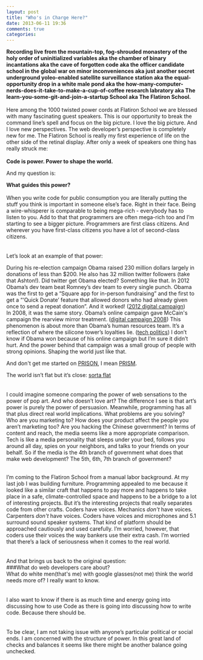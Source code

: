 ```yaml
---
layout: post
title: "Who's in Charge Here?"
date: 2013-06-11 19:36
comments: true
categories: 
---
```


**Recording live from the mountain-top, fog-shrouded monastery of the holy order of uninitialized variables aka the chamber of binary incantations aka the cave of forgotten code aka the officer candidate school in the global war on minor inconveniences aka just another secret underground yoleo-enabled satellite surveillance station aka the equal-opportunity drop in a white male pond aka the how-many-computer-nerds-does-it-take-to-make-a-cup-of-coffee research labratory aka The learn-you-some-git-and-join-a-startup School aka The Flatiron School.**
<br/>
<br/>
Here among the 1000 twisted power cords at Flatiron School we are blessed with many fascinating guest speakers. This is our opportunity to break the command line’s spell and focus on the big picture. I love the big picture. And I love new perspectives.  The web developer’s perspective is completely new for me.  The Flatiron School is really my first experience of life on the other side of the retinal display. After only a week of speakers one thing has really struck me:
<br/><br/>
**Code is power. Power to shape the world.**

And my question is:

**What guides this power?**
<br/><br/>
When you write code for public consumption you are literally putting the stuff you think is important in someone else’s face. Right in their face. Being a wire-whisperer is comparable to being mega-rich - everybody has to listen to you.  Add to that that programmers are often mega-rich too and I’m starting to see a bigger picture. Programmers are first class citizens. And wherever you have first-class citizens you have a lot of second-class citizens.
<br/><br/><br/>
Let’s look at an example of that power:  

During his re-election campaign Obama raised 230 million dollars largely in donations of less than $200. He also has 32 million twitter followers (take that Ashton!). Did twitter get Obama elected? Something like that. In 2012 Obama’s dev team beat Romney’s dev team to every single punch. Obama was the first to get a “Square app for in-person fundraising” and the first to get a “‘Quick Donate’ feature that allowed donors who had already given once to send a repeat donation”. And it worked!
([2012 digital campaign](http://techpresident.com/news/23106/romneys-digital-campaign-second-place-finish "2012 digital campaign"))  
In 2008, it was the same story. Obama’s online campaign gave McCain's campaign the rearview mirror treatment. 
([digital campaign 2008](http://www.nationaljournal.com/magazine/online-fundraising-revolution-20080419 "2008 digital campaign"))
This phenomenon is about more than Obama’s human resources team. It’s a reflection of where the silicone tower’s loyalties lie. 
([tech politics](http://fivethirtyeight.blogs.nytimes.com/2012/11/28/in-silicon-valley-technology-talent-gap-threatens-g-o-p-campaigns/ "tech politics"))
I don’t know if Obama won because of his online campaign but I’m sure it didn’t hurt. And the power behind that campaign was a small group of people with strong opinions. Shaping the world just like that.

And don't get me started on [PRISON](/images/prison.jpg), I mean [PRISM](/images/prison.jpg).

The world isn’t flat but it’s close: [sorta flat](/images/macair.jpg)
<br/>
<br/>
<br/>
I could imagine someone comparing the power of web sensations to the power of pop art. And who doesn’t love art? The difference I see is that art’s power is purely the power of persuasion. Meanwhile, programming has all that plus direct real world implications. What problems are you solving? Who are you marketing to? How does your product affect the people you aren’t marketing too? Are you hacking the Chinese government? In terms of content and reach, the media seems like a more appropriate comparison. Tech is like a media personality that sleeps under your bed, follows you around all day, spies on your neighbors, and talks to your friends on your behalf. So if the media is the 4th branch of government what does that make web development? The 5th, 6th, 7th branch of government?
<br/>
<br/>

I’m coming to the Flatiron School from a manual labor background. At my last job I was building furniture. Programming appealed to me because it looked like a similar craft that happens to pay more and happens to take place in a safe, climate-controlled space and happens to be a bridge to a lot of interesting projects. But it’s the interesting projects that really separates code from other crafts. Coders have voices. Mechanics *don't* have voices. Carpenters *don't* have voices. Coders have voices and microphones and 5.1 surround sound speaker systems. That kind of platform should be approached cautiously and used carefully. I’m worried, however, that coders use their voices the way bankers use their extra cash. I’m worried that there’s a lack of seriousness when it comes to the real world.
<br/>
<br/><br/>
And that brings us back to the original question:  
###What do web developers care about?  
What do white men(that's me) with google glasses(not me) think the world needs more of? I really want to know.
<br/><br/><br/>
I also want to know if there is as much time and energy going into discussing how to use Code as there is going into discussing how to write code. Because there should be.
<br/><br/><br/>
To be clear, I am not taking issue with anyone’s particular political or social ends. I am concerned with the structure of power. In this great land of checks and balances it seems like there might be another balance going unchecked.
